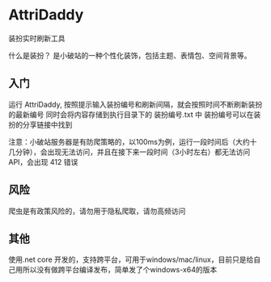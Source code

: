 # AttriDaddy
装扮实时刷新工具

什么是装扮？
是小破站的一种个性化装饰，包括主题、表情包、空间背景等。

## 入门
运行 AttriDaddy, 按照提示输入装扮编号和刷新间隔，就会按照时间不断刷新装扮的最新编号
同时会将内容存储到执行目录下的 装扮编号.txt 中
装扮编号可以在装扮的分享链接中找到

注意：小破站服务器是有防爬策略的，以100ms为例，运行一段时间后（大约十几分钟），会出现无法访问，并且在接下来一段时间（3小时左右）都无法访问 API，会出现 412 错误

## 风险
爬虫是有政策风险的，请勿用于隐私爬取，请勿高频访问

## 其他
使用.net core 开发的，支持跨平台，可用于windows/mac/linux，目前只是给自己用所以没有做跨平台编译发布，简单发了个windows-x64的版本
